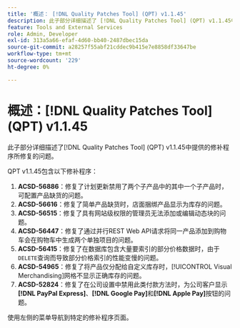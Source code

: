```yaml
---
title: '概述： [!DNL Quality Patches Tool] (QPT) v1.1.45'
description: 此子部分详细描述了 [!DNL Quality Patches Tool] (QPT) v1.1.45中提供的修补程序所修复的问题。
feature: Tools and External Services
role: Admin, Developer
exl-id: 313a5a66-efaf-4d60-bb40-2487dbec15da
source-git-commit: a28257f55abf21cddec9b415e7e8858df33647be
workflow-type: tm+mt
source-wordcount: '229'
ht-degree: 0%

---
```


# 概述：[!DNL Quality Patches Tool] (QPT) v1.1.45

此子部分详细描述了[!DNL Quality Patches Tool] (QPT) v1.1.45中提供的修补程序所修复的问题。

QPT v1.1.45包含以下修补程序：

1. **ACSD-56886**：修复了计划更新禁用了两个子产品中的其中一个子产品时，可配置产品缺货的问题。
1. **ACSD-56616**：修复了简单产品缺货时，店面捆绑产品显示为库存的问题。
1. **ACSD-56515**：修复了具有网站级权限的管理员无法添加或编辑动态块的问题。
1. **ACSD-56447**：修复了通过并行REST Web API请求将同一产品添加到购物车会在购物车中生成两个单独项目的问题。
1. **ACSD-56415**：修复了在数据库包含大量要索引的部分价格数据时，由于`DELETE`查询而导致部分价格索引的性能变慢的问题。
1. **ACSD-54965**：修复了将产品仅分配给自定义库存时，[!UICONTROL Visual Merchandising]网格不显示正确库存的问题。
1. **ACSD-52824**：修复了在公司设置中禁用此类付款方法时，为公司客户显示&#x200B;**[!DNL PayPal Express]**、**[!DNL Google Pay]**&#x200B;和&#x200B;**[!DNL Apple Pay]**&#x200B;按钮的问题。

使用左侧的菜单导航到特定的修补程序页面。
